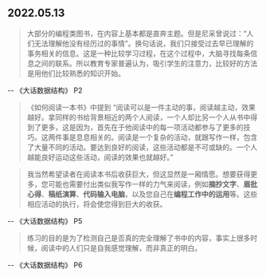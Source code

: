 ## 2022.05.13

>大部分的编程类图书，在内容上基本都是直奔主题。但是尼采曾说过：“人们无法理解他没有经历过的事情”。换句话说，我们只接受过去早已理解的事务相关的信息。这是一种比较学习过程，在这个过程中，大脑寻找每条信息之间的联系。所以教育专家普遍认为，吸引学生的注意力，比较好的方法是用他们比较熟悉的知识开始。

-- 《大话数据结构》 P2

>《如何阅读一本书》中提到 “阅读可以是一件主动的事，阅读越主动，效果越好。拿同样的书给背景相近的两个人阅读，一个人却比另一个人从书中得到了更多，这是因为，首先在于他阅读中的每一项活动都参与了更多的技巧。这两件事是息息相关的。阅读是一个复杂的活动，就跟写作一样，包含了大量不同的活动。要达到良好的阅读，这些活动都是不可或缺的。一个人越能良好运动这些活动，阅读的效果也就越好。”

>我当然希望读者在阅读本书后收获巨大，但这显然是一厢情愿。想要获得更多，您可能也需要付出类似我写作一样的力气来阅读，例如**摘抄文字**、**眉批心得**、**稿纸演算**、**代码输入电脑**，以及您自己在**编程工作中的运用**等。这些相应活动的执行，将会使您得到巨大的收获。

-- 《大话数据结构》 P5

> 练习的目的是为了检测自己是否真的完全理解了书中的内容，事实上很多时候，阅读中的人们只是自我感觉理解，而非真正的明白。

-- 《大话数据结构》 P6
